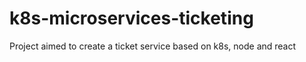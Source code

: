 # k8s-microservices-ticketing
Project aimed to create a ticket service based on k8s, node and react
